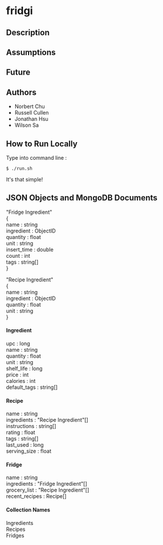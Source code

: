 fridgi
======

Description
-----------

Assumptions
-----------

Future
------

## Authors

* Norbert Chu
* Russell Cullen
* Jonathan Hsu
* Wilson Sa

How to Run Locally
------------------
Type into command line :

    $ ./run.sh

It's that simple!

JSON Objects and MongoDB Documents
----------------------------------
"Fridge Ingredient"  
{  
  name : string  
  ingredient : ObjectID  
  quantity : float  
  unit : string  
  insert\_time : double  
  count : int  
  tags : string[]  
}  

"Recipe Ingredient"  
{  
  name : string  
  ingredient : ObjectID    
  quantity : float  
  unit : string  
}  

#### Ingredient
upc : long  
name : string  
quantity : float  
unit : string   
shelf\_life : long  
price : int  
calories : int  
default_tags : string[]  

#### Recipe
name : string  
ingredients : "Recipe Ingredient"[]  
instructions : string[]  
rating : float  
tags : string[]  
last\_used : long  
serving\_size : float  

#### Fridge
name : string  
ingredients : "Fridge Ingredient"[]   
grocery\_list : "Recipe Ingredient"[]  
recent\_recipes : Recipe[]  

#### Collection Names
Ingredients  
Recipes  
Fridges  






